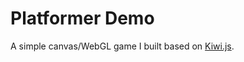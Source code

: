 # Platformer Demo
A simple canvas/WebGL game I built based on [Kiwi.js](https://github.com/gamelab/kiwi.js).
